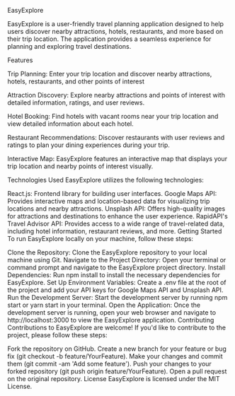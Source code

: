 EasyExplore


EasyExplore is a user-friendly travel planning application designed to help users discover nearby attractions, hotels, restaurants, and more based on their trip location. The application provides a seamless experience for planning and exploring travel destinations.


Features

Trip Planning: Enter your trip location and discover nearby attractions, hotels, restaurants, and other points of interest

Attraction Discovery: Explore nearby attractions and points of interest with detailed information, ratings, and user reviews.

Hotel Booking: Find hotels with vacant rooms near your trip location and view detailed information about each hotel.

Restaurant Recommendations: Discover restaurants with user reviews and ratings to plan your dining experiences during your trip.

Interactive Map: EasyExplore features an interactive map that displays your trip location and nearby points of interest visually.


Technologies Used
EasyExplore utilizes the following technologies:

React.js: Frontend library for building user interfaces.
Google Maps API: Provides interactive maps and location-based data for visualizing trip locations and nearby attractions.
Unsplash API: Offers high-quality images for attractions and destinations to enhance the user experience.
RapidAPI's Travel Advisor API: Provides access to a wide range of travel-related data, including hotel information, restaurant reviews, and more.
Getting Started
To run EasyExplore locally on your machine, follow these steps:

Clone the Repository: Clone the EasyExplore repository to your local machine using Git.
Navigate to the Project Directory: Open your terminal or command prompt and navigate to the EasyExplore project directory.
Install Dependencies: Run npm install to install the necessary dependencies for EasyExplore.
Set Up Environment Variables: Create a .env file at the root of the project and add your API keys for Google Maps API and Unsplash API.
Run the Development Server: Start the development server by running npm start or yarn start in your terminal.
Open the Application: Once the development server is running, open your web browser and navigate to http://localhost:3000 to view the EasyExplore application.
Contributing
Contributions to EasyExplore are welcome! If you'd like to contribute to the project, please follow these steps:

Fork the repository on GitHub.
Create a new branch for your feature or bug fix (git checkout -b feature/YourFeature).
Make your changes and commit them (git commit -am 'Add some feature').
Push your changes to your forked repository (git push origin feature/YourFeature).
Open a pull request on the original repository.
License
EasyExplore is licensed under the MIT License.

